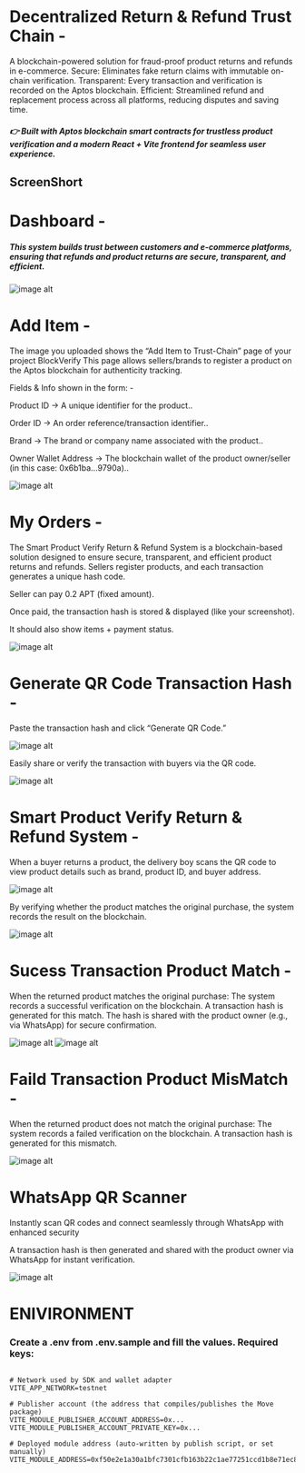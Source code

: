 # Decentralized Return & Refund Trust Chain -  

 A blockchain-powered solution for fraud-proof product returns and refunds in e-commerce.
 Secure: Eliminates fake return claims with immutable on-chain verification.
 Transparent: Every transaction and verification is recorded on the Aptos blockchain.
 Efficient: Streamlined refund and replacement process across all platforms, reducing disputes and saving time.
  >
##### 👉 Built with Aptos blockchain smart contracts for trustless product verification and a modern React + Vite frontend for seamless user experience.

## ScreenShort

# Dashboard -

##### This system builds trust between customers and e-commerce platforms, ensuring that refunds and product returns are secure, transparent, and efficient.

![image alt](https://github.com/jayaveerR/Decentralized-Return-RefundMechanism-Trust-Chai/blob/5c6cebe8738d7c93dfde0ba9128ecb4b4fb45d58/images/Dashboard.png)

# Add Item -
The image you uploaded shows the “Add Item to Trust-Chain” page of your project BlockVerify
This page allows sellers/brands to register a product on the Aptos blockchain for authenticity tracking.

Fields & Info shown in the form: -

Product ID → A unique identifier for the product..

Order ID → An order reference/transaction identifier..

Brand → The brand or company name associated with the product..

Owner Wallet Address → The blockchain wallet of the product owner/seller (in this case: 0x6b1ba...9790a)..


![image alt](https://github.com/jayaveerR/Decentralized-Return-RefundMechanism-Trust-Chai/blob/5c6cebe8738d7c93dfde0ba9128ecb4b4fb45d58/images/Additems.png)

# My Orders -

The Smart Product Verify Return & Refund System is a blockchain-based solution designed to ensure secure, transparent, and efficient product returns and refunds. Sellers register products, and each transaction generates a unique hash code.

Seller can pay 0.2 APT (fixed amount).

Once paid, the transaction hash is stored & displayed (like your screenshot).

It should also show items + payment status.

![image alt](https://github.com/jayaveerR/Decentralized-Return-RefundMechanism-Trust-Chai/blob/5c6cebe8738d7c93dfde0ba9128ecb4b4fb45d58/images/tranectionhash.png)

# Generate QR Code Transaction Hash -

Paste the transaction hash and click “Generate QR Code.”

![image alt](https://github.com/jayaveerR/Decentralized-Return-RefundMechanism-Trust-Chai/blob/5c6cebe8738d7c93dfde0ba9128ecb4b4fb45d58/images/GenerateQr.png)

Easily share or verify the transaction with buyers via the QR code.

![image alt](https://github.com/jayaveerR/Decentralized-Return-RefundMechanism-Trust-Chai/blob/5c6cebe8738d7c93dfde0ba9128ecb4b4fb45d58/images/Qrcode.png)

# Smart Product Verify Return & Refund System -
When a buyer returns a product, the delivery boy scans the QR code to view product details such as brand, product ID, and buyer address. 

![image alt](https://github.com/jayaveerR/Decentralized-Return-RefundMechanism-Trust-Chai/blob/5c6cebe8738d7c93dfde0ba9128ecb4b4fb45d58/images/verify.png)

By verifying whether the product matches the original purchase, the system records the result on the blockchain.

![image alt](https://github.com/jayaveerR/Decentralized-Return-RefundMechanism-Trust-Chai/blob/5c6cebe8738d7c93dfde0ba9128ecb4b4fb45d58/images/verifydetails.png)

# Sucess Transaction Product Match -

When the returned product matches the original purchase:
The system records a successful verification on the blockchain.
A transaction hash is generated for this match.
The hash is shared with the product owner (e.g., via WhatsApp) for secure confirmation.

![image alt](https://github.com/jayaveerR/Decentralized-Return-RefundMechanism-Trust-Chai/blob/e8a4e7f3431069d701fe6c8e1e8efb308f270770/images/Success.png)
![image alt]()

# Faild Transaction Product MisMatch -

When the returned product does not match the original purchase:
The system records a failed verification on the blockchain.
A transaction hash is generated for this mismatch.


![image alt](https://github.com/jayaveerR/Decentralized-Return-RefundMechanism-Trust-Chai/blob/e8a4e7f3431069d701fe6c8e1e8efb308f270770/images/Failed.png)

# WhatsApp QR Scanner
Instantly scan QR codes and connect seamlessly through WhatsApp with enhanced security

A transaction hash is then generated and shared with the product owner via WhatsApp for instant verification.

![image alt](https://github.com/jayaveerR/Decentralized-Return-RefundMechanism-Trust-Chai/blob/caba2bb92646c9fcf2914ae0174e48c148530086/images/SendQRWhatsapp.png)

# ENIVIRONMENT

### Create a .env from .env.sample and fill the values. Required keys:

```env

# Network used by SDK and wallet adapter
VITE_APP_NETWORK=testnet

# Publisher account (the address that compiles/publishes the Move package)
VITE_MODULE_PUBLISHER_ACCOUNT_ADDRESS=0x...
VITE_MODULE_PUBLISHER_ACCOUNT_PRIVATE_KEY=0x...

# Deployed module address (auto-written by publish script, or set manually)
VITE_MODULE_ADDRESS=0xf50e2e1a30a1bfc7301cfb163b22c1ae77251ccd1b8e71ec81f08c32406dabfa








